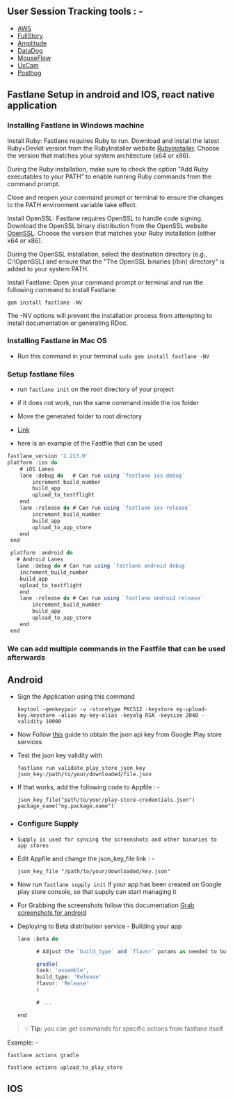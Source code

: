 ## User Session Tracking tools : -

- [AWS](https://docs.amplify.aws/lib/analytics/autotrack/q/platform/react-native/)
- [FullStory](https://www.fullstory.com/)
- [Amplitude](https://amplitude.com/)
- [DataDog](https://www.datadoghq.com/)
- [MouseFlow](https://chartbeat.com/)
- [UxCam](https://uxcam.com/)
- [Posthog](https://posthog.com/)

## Fastlane Setup in android and IOS, react native application

### Installing Fastlane in Windows machine

Install Ruby: Fastlane requires Ruby to run. Download and install the latest Ruby+Devkit version from the RubyInstaller website [Rubyinstaller](https://rubyinstaller.org/downloads/). Choose the version that matches your system architecture (x64 or x86).

During the Ruby installation, make sure to check the option "Add Ruby executables to your PATH" to enable running Ruby commands from the command prompt.

Close and reopen your command prompt or terminal to ensure the changes to the PATH environment variable take effect.

Install OpenSSL: Fastlane requires OpenSSL to handle code signing. Download the OpenSSL binary distribution from the OpenSSL website [OpenSSL](https://slproweb.com/products/Win32OpenSSL.html). Choose the version that matches your Ruby installation (either x64 or x86).

During the OpenSSL installation, select the destination directory (e.g., C:\OpenSSL) and ensure that the "The OpenSSL binaries (/bin) directory" is added to your system PATH.

Install Fastlane: Open your command prompt or terminal and run the following command to install Fastlane:

`gem install fastlane -NV`

The -NV options will prevent the installation process from attempting to install documentation or generating RDoc.

### Installing Fastlane in Mac OS

- Run this command in your terminal
  `sudo gem install fastlane -NV`

### Setup fastlane files

- run `fastlane init` on the root directory of your project
- if it does not work, run the same command inside the ios folder
- Move the generated folder to root directory
- [Link](https://carloscuesta.me/blog/shipping-react-native-apps-with-fastlane#getting-started)

- here is an example of the Fastfile that can be used

```javascript
fastlane_version '2.213.0'
platform :ios do
    # iOS Lanes
    lane :debug do   # Can run using `fastlane ios debug`
        increment_build_number
        build_app
        upload_to_testflight
    end
    lane :release do # Can run using `fastlane ios release`
        increment_build_number
        build_app
        upload_to_app_store
    end
 end

 platform :android do
   # Android Lanes
   lane :debug do # Can run using `fastlane android debug`
    increment_build_number
    build_app
    upload_to_testflight
    end
    lane :release do # Can run using `fastlane android release`
        increment_build_number
        build_app
        upload_to_app_store
    end
 end

```

### We can add multiple commands in the Fastfile that can be used afterwards

## Android

- Sign the Application using this command

  `keytool -genkeypair -v -storetype PKCS12 -keystore my-upload-key.keystore -alias my-key-alias -keyalg RSA -keysize 2048 -validity 10000`

- Now Follow [this](https://shift.infinite.red/simple-react-native-android-releases-319dc5e29605) guide to obtain the json api key from Google Play store services
- Test the json key validity with

  `fastlane run validate_play_store_json_key json_key:/path/to/your/downloaded/file.json`

- If that works, add the following code to Appfile : -
  ```
  json_key_file("path/to/your/play-store-credentials.json")
  package_name("my.package.name")
  ```
- ### Configure Supply

- `Supply is used for syncing the screenshots and other binaries to app stores`
- Edit Appfile and change the json_key_file link : -

  `json_key_file "/path/to/your/downloaded/key.json"`

- Now run `fastlane supply init` if your app has been created on Google play store console, so that supply can start managing it

- For Grabbing the screenshots follow this documentation [Grab screenshots for android](https://docs.fastlane.tools/getting-started/android/screenshots/)

- Deploying to Beta distribution service - Building your app

  ```javascript
  lane :beta do

        # Adjust the `build_type` and `flavor` params as needed to build the right APK for your setup

        gradle(
        task: 'assemble',
        build_type: 'Release'
        flavor: 'Release'
        )

        # ...

  end
  ```

> :bulb: **Tip:** you can get commands for specific actions from fastlane itself

Example: -

`fastlane actions gradle `

`fastlane actions upload_to_play_store`

## IOS
